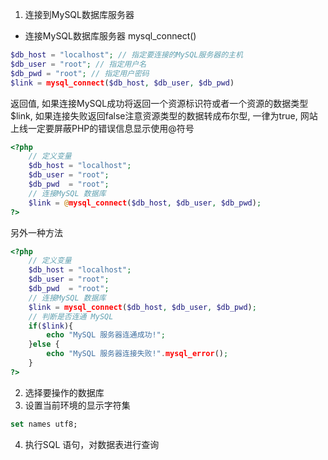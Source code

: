 1) 连接到MySQL数据库服务器
* 连接MySQL数据库服务器 mysql_connect()
```php
$db_host = "localhost"; // 指定要连接的MySQL服务器的主机
$db_user = "root"; // 指定用户名
$db_pwd = "root"; // 指定用户密码
$link = mysql_connect($db_host, $db_user, $db_pwd)
```
返回值, 如果连接MySQL成功将返回一个资源标识符或者一个资源的数据类型 $link, 如果连接失败返回false注意资源类型的数据转成布尔型, 一律为true, 网站上线一定要屏蔽PHP的错误信息显示使用@符号
```php
<?php
    // 定义变量
    $db_host = "localhost";
    $db_user = "root";
    $db_pwd  = "root";
    // 连接MySQL 数据库
    $link = @mysql_connect($db_host, $db_user, $db_pwd);
?>
```

另外一种方法

```php
<?php
    // 定义变量
    $db_host = "localhost";
    $db_user = "root";
    $db_pwd  = "root";
    // 连接MySQL 数据库
    $link = mysql_connect($db_host, $db_user, $db_pwd);
    // 判断是否连通 MySQL
    if($link){
        echo "MySQL 服务器连通成功!";
    }else {
        echo "MySQL 服务器连接失败!".mysql_error();
    }
?>
```

2) 选择要操作的数据库
3) 设置当前环境的显示字符集
```sql
set names utf8;
```
4) 执行SQL 语句，对数据表进行查询

